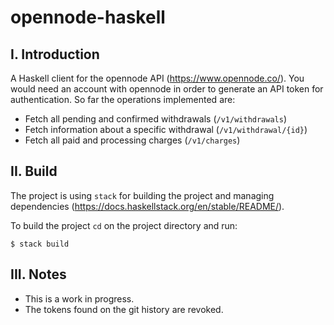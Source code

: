 # opennode-haskell

I. Introduction
---------------

A Haskell client for the opennode API (https://www.opennode.co/). You would need an account with opennode in order to generate an API token for authentication. So far the operations implemented are:

- Fetch all pending and confirmed withdrawals (`/v1/withdrawals`)
- Fetch information about a specific withdrawal (`/v1/withdrawal/{id}`)
- Fetch all paid and processing charges (`/v1/charges`)

II. Build
----------
The project is using `stack` for building the project and managing dependencies (https://docs.haskellstack.org/en/stable/README/). 

To build the project `cd` on the project directory and run:

```
$ stack build
```

III. Notes
-------------------

- This is a work in progress.
- The tokens found on the git history are revoked.
